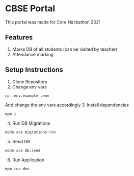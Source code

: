 # CBSE Portal
This portal was made for Core Hackathon 2021
## Features
1. Marks DB of all students (can be visited by teacher)
2. Attendance marking

## Setup Instructions
1. Clone Repository
2. Change env vars
```sh
cp .env.example .env
```
And change the env vars accordingly
3. Install dependencies
```sh
npm i
```
4. Run DB Migrations
```sh
node ace migrations:run
```
5. Seed DB
```sh
node ace db:seed
```
6. Run Application
```sh
npm run dev
```
